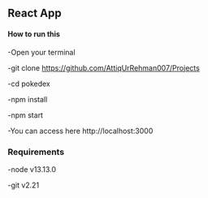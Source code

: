 ## React App

#### **How to run this**

-Open your terminal

-git clone  https://github.com/AttiqUrRehman007/Projects

-cd pokedex

-npm install

-npm start

-You can access here http://localhost:3000

### Requirements

-node v13.13.0

-git v2.21